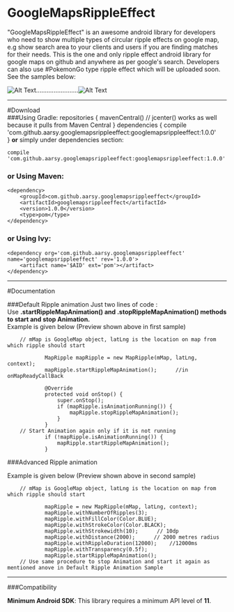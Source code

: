 # GoogleMapsRippleEffect
"GoogleMapsRippleEffect" is an awesome android library for developers who need to show multiple types of circular ripple effects on google map, e.g show search area to your clients and users if you are finding matches for their needs. This is the one and only ripple effect android library for google maps on github and anywhere as per google's search. Developers can also use #PokemonGo type ripple effect which will be uploaded soon. See the samples below:

![Alt Text](https://github.com/arsy1995/GoogleMapsRippleEffect/blob/master/gifs/Sample2.gif)........................![Alt Text](https://github.com/arsy1995/GoogleMapsRippleEffect/blob/master/gifs/Sample1.gif)

------    

#Download    
###Using Gradle:
    repositories {
    mavenCentral() // jcenter() works as well because it pulls from Maven Central
    }
    dependencies {
    	compile 'com.github.aarsy.googlemapsrippleeffect:googlemapsrippleeffect:1.0.0'    
    }
 **or** simply under dependencies section:   
  
    compile 'com.github.aarsy.googlemapsrippleeffect:googlemapsrippleeffect:1.0.0'

### or Using Maven:
    <dependency>
        <groupId>com.github.aarsy.googlemapsrippleeffect</groupId>
        <artifactId>googlemapsrippleeffect</artifactId>
        <version>1.0.0</version>
        <type>pom</type>
    </dependency>

### or Using Ivy:         
    <dependency org='com.github.aarsy.googlemapsrippleeffect' name='googlemapsrippleeffect' rev='1.0.0'>
      	<artifact name='$AID' ext='pom'></artifact>
    </dependency>

------

#Documentation

###Default Ripple animation
Just two lines of code :  
Use **.startRippleMapAnimation() and .stopRippleMapAnimation() methods to start and stop Animation.**     
Example is given below (Preview shown above in first sample)
  
        // mMap is GoogleMap object, latLng is the location on map from which ripple should start
              
                MapRipple mapRipple = new MapRipple(mMap, latLng, context);
                mapRipple.startRippleMapAnimation();      //in onMapReadyCallBack
        
                @Override
                protected void onStop() {
                    super.onStop();
                    if (mapRipple.isAnimationRunning()) {
                        mapRipple.stopRippleMapAnimation();
                    }
                }
        // Start Animation again only if it is not running
                if (!mapRipple.isAnimationRunning()) {
                    mapRipple.startRippleMapAnimation();
                }
     

###Advanced Ripple animation

Example is given below (Preview shown above in second sample)
  
        // mMap is GoogleMap object, latLng is the location on map from which ripple should start
              
                mapRipple = new MapRipple(mMap, latLng, context);
                mapRipple.withNumberOfRipples(3);
                mapRipple.withFillColor(Color.BLUE);
                mapRipple.withStrokeColor(Color.BLACK);
                mapRipple.withStrokewidth(10);      // 10dp
                mapRipple.withDistance(2000);      // 2000 metres radius
                mapRipple.withRippleDuration(12000);    //12000ms
                mapRipple.withTransparency(0.5f);
                mapRipple.startRippleMapAnimation();
        // Use same procedure to stop Animation and start it again as mentioned anove in Default Ripple Animation Sample
				
------

###Compatibility

**Minimum Android SDK**: This library requires a minimum API level of **11**.    

